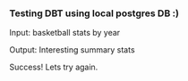 ### Testing DBT using local postgres DB :) 

 Input: basketball stats by year 

 Output: Interesting summary stats

Success! Lets try again.
